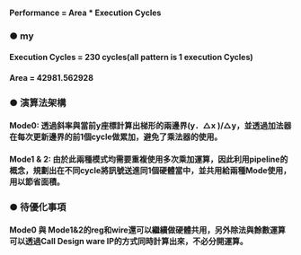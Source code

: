 #### Performance = Area * Execution Cycles  
### ● my   
#### Execution Cycles = 230 cycles(all pattern is 1 execution Cycles)  
#### Area =  42981.562928 
### ● 演算法架構  
#### Mode0: 透過斜率與當前y座標計算出梯形的兩邊界(y．△x )/△y，並透過加法器在每次更新邊界的前1個cycle做累加，避免了乘法器的使用。  
#### Mode1 & 2: 由於此兩種模式均需要重複使用多次乘加運算，因此利用pipeline的概念，規劃出在不同cycle將訊號送進同1個硬體當中，並共用給兩種Mode使用，用以節省面積。  
### ● 待優化事項  
#### Mode0 與 Mode1&2的reg和wire還可以繼續做硬體共用，另外除法與餘數運算可以透過Call Design ware IP的方式同時計算出來，不必分開運算。  
